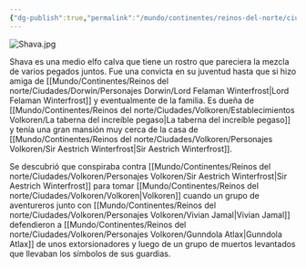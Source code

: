 ```yaml
---
{"dg-publish":true,"permalink":"/mundo/continentes/reinos-del-norte/ciudades/volkoren/personajes-volkoren/shava-anastrianna/"}
---
```


![Shava.jpg](/img/user/Im%C3%A1genes/Shava.jpg)

Shava es una medio elfo calva que tiene un rostro que pareciera la mezcla de varios pegados juntos. Fue una convicta en su juventud hasta que si hizo amiga de [[Mundo/Continentes/Reinos del norte/Ciudades/Dorwin/Personajes Dorwin/Lord Felaman Winterfrost\|Lord Felaman Winterfrost]] y eventualmente de la familia. 
Es dueña de [[Mundo/Continentes/Reinos del norte/Ciudades/Volkoren/Establecimientos Volkoren/La taberna del increíble pegaso\|La taberna del increíble pegaso]] y tenía una gran mansión muy cerca de la casa de [[Mundo/Continentes/Reinos del norte/Ciudades/Volkoren/Personajes Volkoren/Sir Aestrich Winterfrost\|Sir Aestrich Winterfrost]]. 

Se descubrió que conspiraba contra [[Mundo/Continentes/Reinos del norte/Ciudades/Volkoren/Personajes Volkoren/Sir Aestrich Winterfrost\|Sir Aestrich Winterfrost]] para tomar [[Mundo/Continentes/Reinos del norte/Ciudades/Volkoren/Volkoren\|Volkoren]] cuando un grupo de aventureros junto con [[Mundo/Continentes/Reinos del norte/Ciudades/Volkoren/Personajes Volkoren/Vivian Jamal\|Vivian Jamal]] defendieron a [[Mundo/Continentes/Reinos del norte/Ciudades/Volkoren/Personajes Volkoren/Gunndola Atlax\|Gunndola Atlax]] de unos extorsionadores y luego de un grupo de muertos levantados que llevaban los símbolos de sus guardias. 